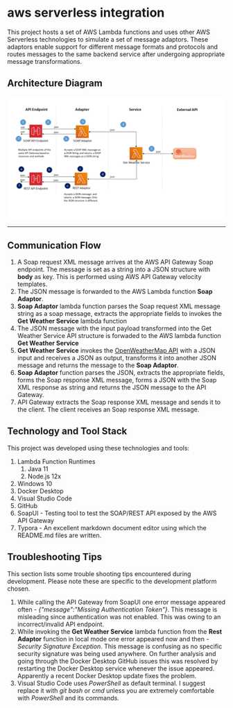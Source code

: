 # aws serverless integration
This project hosts a set of AWS Lambda functions and uses other AWS Serverless technologies to simulate a set of message adaptors. These adaptors enable support for different message formats and protocols and routes messages to the same backend service after undergoing appropriate message transformations. 

## Architecture Diagram

![](images/Lambda.Service.Architecture-v1.0.PNG)

------

## Communication Flow

1. A Soap request XML message arrives at the AWS API Gateway Soap endpoint. The message is set as a string into a JSON structure with **body** as key. This is performed using AWS API Gateway velocity templates.
2. The JSON message is forwarded to the AWS Lambda function **Soap Adaptor**.
3. **Soap Adaptor** lambda function parses the Soap request XML message string as a soap message, extracts the appropriate fields to invokes the **Get Weather Service** lambda function
4. The JSON message with the input payload transformed into the Get Weather Service API structure is forwaded to the AWS lambda function **Get Weather Service**
5. **Get Weather Service** invokes the [OpenWeatherMap API](https://openweathermap.org/api) with a JSON input and receives a JSON as output, transforms it into another JSON message and returns the message to the **Soap Adaptor**.
6. **Soap Adaptor** function parses the JSON, extracts the appropriate fields, forms the Soap response XML message, forms a JSON with the Soap XML response as string and returns the JSON message to the API Gateway.
7. API Gateway extracts the Soap response XML message and sends it to the client. The client receives an Soap response XML message.  

## Technology and Tool Stack

This project was developed using these technologies and tools:

1. Lambda Function Runtimes
   1. Java 11
   2. Node.js 12x
2. Windows 10
3. Docker Desktop
4. Visual Studio Code
5. GitHub
6. SoapUI - Testing tool to test the SOAP/REST API exposed by the AWS API Gateway
7. Typora - An excellent markdown document editor using which the README.md files are written.

## Troubleshooting Tips

This section lists some trouble shooting tips encountered during development. Please note these are specific to the development platform chosen.

1. While calling the API Gateway from SoapUI one error message appeared often - *{"message":"Missing Authentication Token"}*. This message is misleading since authentication was not enabled. This was owing to an incorrect/invalid API endpoint. 
2. While invoking the **Get Weather Service** lambda function from the **Rest Adaptor** function in local mode one error appeared now and then - *Security Signature Exception*. This message is confusing as no specific security signature was being used anywhere. On further analysis and going through the Docker Desktop GitHub issues this was resolved by restarting the Docker Desktop service whenever the issue appeared. Apparently a recent Docker Desktop update fixes the problem.
3. Visual Studio Code uses *PowerShell* as default terminal. I suggest replace it with *git bash* or *cmd* unless you are extremely comfortable with *PowerShell* and its commands.
